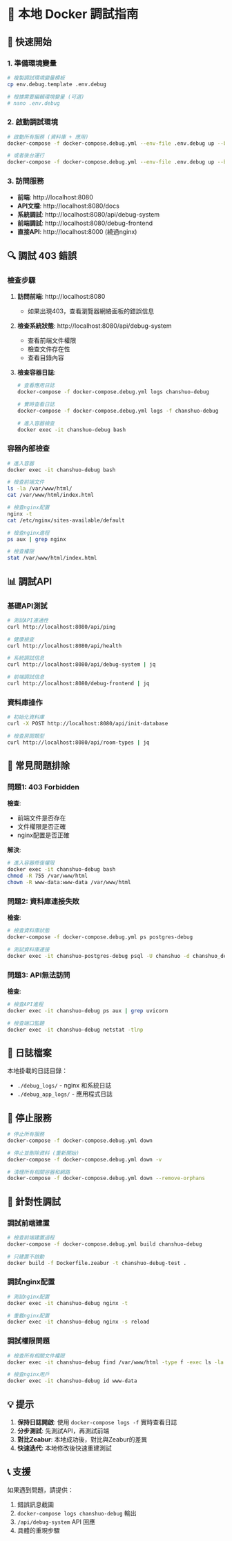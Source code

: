 # 🐛 本地 Docker 調試指南

## 🎯 快速開始

### 1. 準備環境變量
```bash
# 複製調試環境變量模板
cp env.debug.template .env.debug

# 根據需要編輯環境變量 (可選)
# nano .env.debug
```

### 2. 啟動調試環境
```bash
# 啟動所有服務 (資料庫 + 應用)
docker-compose -f docker-compose.debug.yml --env-file .env.debug up --build

# 或者後台運行
docker-compose -f docker-compose.debug.yml --env-file .env.debug up --build -d
```

### 3. 訪問服務
- **前端**: http://localhost:8080
- **API文檔**: http://localhost:8080/docs
- **系統調試**: http://localhost:8080/api/debug-system
- **前端調試**: http://localhost:8080/debug-frontend
- **直接API**: http://localhost:8000 (繞過nginx)

## 🔍 調試 403 錯誤

### 檢查步驟
1. **訪問前端**: http://localhost:8080
   - 如果出現403，查看瀏覽器網絡面板的錯誤信息
   
2. **檢查系統狀態**: http://localhost:8080/api/debug-system
   - 查看前端文件權限
   - 檢查文件存在性
   - 查看目錄內容

3. **檢查容器日誌**:
   ```bash
   # 查看應用日誌
   docker-compose -f docker-compose.debug.yml logs chanshuo-debug
   
   # 實時查看日誌
   docker-compose -f docker-compose.debug.yml logs -f chanshuo-debug
   
   # 進入容器檢查
   docker exec -it chanshuo-debug bash
   ```

### 容器內部檢查
```bash
# 進入容器
docker exec -it chanshuo-debug bash

# 檢查前端文件
ls -la /var/www/html/
cat /var/www/html/index.html

# 檢查nginx配置
nginx -t
cat /etc/nginx/sites-available/default

# 檢查nginx進程
ps aux | grep nginx

# 檢查權限
stat /var/www/html/index.html
```

## 📊 調試API

### 基礎API測試
```bash
# 測試API連通性
curl http://localhost:8080/api/ping

# 健康檢查
curl http://localhost:8080/api/health

# 系統調試信息
curl http://localhost:8080/api/debug-system | jq

# 前端調試信息
curl http://localhost:8080/debug-frontend | jq
```

### 資料庫操作
```bash
# 初始化資料庫
curl -X POST http://localhost:8080/api/init-database

# 檢查房間類型
curl http://localhost:8080/api/room-types | jq
```

## 🔧 常見問題排除

### 問題1: 403 Forbidden
**檢查**: 
- 前端文件是否存在
- 文件權限是否正確
- nginx配置是否正確

**解決**:
```bash
# 進入容器修復權限
docker exec -it chanshuo-debug bash
chmod -R 755 /var/www/html
chown -R www-data:www-data /var/www/html
```

### 問題2: 資料庫連接失敗
**檢查**:
```bash
# 檢查資料庫狀態
docker-compose -f docker-compose.debug.yml ps postgres-debug

# 測試資料庫連接
docker exec -it chanshuo-postgres-debug psql -U chanshuo -d chanshuo_debug -c "SELECT 1;"
```

### 問題3: API無法訪問
**檢查**:
```bash
# 檢查API進程
docker exec -it chanshuo-debug ps aux | grep uvicorn

# 檢查端口監聽
docker exec -it chanshuo-debug netstat -tlnp
```

## 📁 日誌檔案

本地掛載的日誌目錄：
- `./debug_logs/` - nginx 和系統日誌
- `./debug_app_logs/` - 應用程式日誌

## 🛑 停止服務

```bash
# 停止所有服務
docker-compose -f docker-compose.debug.yml down

# 停止並刪除資料 (重新開始)
docker-compose -f docker-compose.debug.yml down -v

# 清理所有相關容器和網路
docker-compose -f docker-compose.debug.yml down --remove-orphans
```

## 🎯 針對性調試

### 調試前端建置
```bash
# 檢查前端建置過程
docker-compose -f docker-compose.debug.yml build chanshuo-debug

# 只建置不啟動
docker build -f Dockerfile.zeabur -t chanshuo-debug-test .
```

### 調試nginx配置
```bash
# 測試nginx配置
docker exec -it chanshuo-debug nginx -t

# 重載nginx配置
docker exec -it chanshuo-debug nginx -s reload
```

### 調試權限問題
```bash
# 檢查所有相關文件權限
docker exec -it chanshuo-debug find /var/www/html -type f -exec ls -la {} \;

# 檢查nginx用戶
docker exec -it chanshuo-debug id www-data
```

## 💡 提示

1. **保持日誌開啟**: 使用 `docker-compose logs -f` 實時查看日誌
2. **分步測試**: 先測試API，再測試前端
3. **對比Zeabur**: 本地成功後，對比與Zeabur的差異
4. **快速迭代**: 本地修改後快速重建測試

## 📞 支援

如果遇到問題，請提供：
1. 錯誤訊息截圖
2. `docker-compose logs chanshuo-debug` 輸出
3. `/api/debug-system` API 回應
4. 具體的重現步驟
